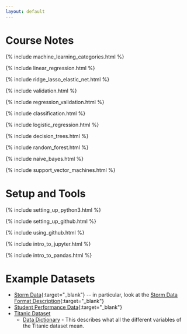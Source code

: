 ```yaml
---
layout: default
---
```


# Course Notes

{% include machine_learning_categories.html %}

{% include linear_regression.html %}

{% include ridge_lasso_elastic_net.html %}

{% include validation.html %}

{% include regression_validation.html %}

{% include classification.html %}

{% include logistic_regression.html %}

{% include decision_trees.html %}

{% include random_forest.html %}

{% include naive_bayes.html %}

{% include support_vector_machines.html %}

# Setup and Tools

{% include setting_up_python3.html %}

{% include setting_up_github.html %}

{% include using_github.html %}

{% include intro_to_jupyter.html %}

{% include intro_to_pandas.html %}

# Example Datasets

* [Storm Data](https://www.ncdc.noaa.gov/stormevents/ftp.jsp){:target="_blank"} -- in particular, look at the [Storm Data Format Description](http://www1.ncdc.noaa.gov/pub/data/swdi/stormevents/csvfiles/Storm-Data-Export-Format.docx){:target="_blank"} 
* [Student Performance Data](http://archive.ics.uci.edu/ml/datasets/student+performance){:target="_blank"}
* [Titanic Dataset](http://web.stanford.edu/class/archive/cs/cs109/cs109.1166/stuff/titanic.csv)
    * [Data Dictionary](http://choens.github.io/titanic/workshops/regression/data-dictionary/) - This describes what all the different variables of the Titanic dataset mean.